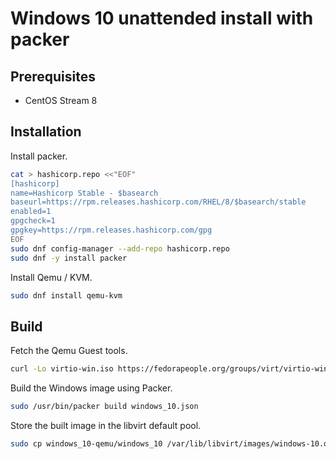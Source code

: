 # Windows 10 unattended install with packer

## Prerequisites

* CentOS Stream 8

## Installation

Install packer.

```sh
cat > hashicorp.repo <<"EOF"
[hashicorp]
name=Hashicorp Stable - $basearch
baseurl=https://rpm.releases.hashicorp.com/RHEL/8/$basearch/stable
enabled=1
gpgcheck=1
gpgkey=https://rpm.releases.hashicorp.com/gpg
EOF
sudo dnf config-manager --add-repo hashicorp.repo
sudo dnf -y install packer
```

Install Qemu / KVM.

```sh
sudo dnf install qemu-kvm
```

## Build

Fetch the Qemu Guest tools.

```sh
curl -Lo virtio-win.iso https://fedorapeople.org/groups/virt/virtio-win/direct-downloads/stable-virtio/virtio-win.iso
```

Build the Windows image using Packer.

```sh
sudo /usr/bin/packer build windows_10.json
```

Store the built image in the libvirt default pool.

```sh
sudo cp windows_10-qemu/windows_10 /var/lib/libvirt/images/windows-10.qcow2
```
